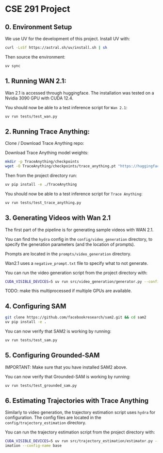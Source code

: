 # CSE 291 Project

## 0. Environment Setup

We use UV for the development of this project. Install UV with:
```bash
curl -LsSf https://astral.sh/uv/install.sh | sh
```

Then source the environment:
```bash
uv sync
```

## 1. Running WAN 2.1:

Wan 2.1 is accessed through huggingface. The installation was tested on a
Nvidia 3090 GPU with CUDA 12.4.

You should now be able to a test inference script for `Wan 2.1`:
```bash
uv run tests/test_wan.py
```


## 2. Running Trace Anything:

Clone / Download Trace Anything repo:

Download Trace Anything model weights:
```bash
mkdir -p TraceAnything/checkpoints
wget -O TraceAnything/checkpoints/trace_anything.pt "https://huggingface.co/depth-anything/trace-anything/resolve/main/trace_anything.pt?download=true"
```

Then from the project directory run:
```bash
uv pip install -e ./TraceAnything
```

You should now be able to a test inference script for `Trace Anything`:
```bash
uv run tests/test_trace_anything.py
```


## 3. Generating Videos with Wan 2.1

The first part of the pipeline is for generating sample videos with WAN 2.1.

You can find the `hydra` config in the `config/video_generation` directory,
 to specify the generation parameters (and the location of prompts).

Prompts are located in the `prompts/video_generation` directory.

Wan2.1 uses a `negative_prompt.txt` file to specify what to not generate.

You can run the video generation script from the project directory with:
```bash
CUDA_VISIBLE_DEVICES=5 uv run src/video_generation/generator.py --config-path ../../config/video_generation --config-name config.yaml
```

TODO: make this multiprocessed if multiple GPUs are available.

## 4. Configuring SAM

```bash
git clone https://github.com/facebookresearch/sam2.git && cd sam2
uv pip install -e .
```

You can now verify that SAM2 is working by running:
```bash
uv run tests/test_sam.py
``` 

## 5. Configuring Grounded-SAM

IMPORTANT: Make sure that you have installed SAM2 above.

You can now verify that Grounded-SAM is working by running:
```bash
uv run tests/test_grounded_sam.py
```

## 6. Estimating Trajectories with Trace Anything

Similarly to video generation, the trajectory estimation script uses `hydra`
for configuration. The config files are located in the `config/trajectory_estimation` directory.

You can run the trajectory estimation script from the project directory with:

```bash
CUDA_VISIBLE_DEVICES=5 uv run src/trajectory_estimation/estimator.py --config-path ../../config/trajectory_est
imation --config-name base
```
